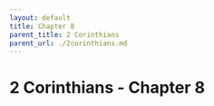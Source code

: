 ```yaml
---
layout: default
title: Chapter 8
parent_title: 2 Corinthians
parent_url: ./2corinthians.md
---
```


# 2 Corinthians - Chapter 8
